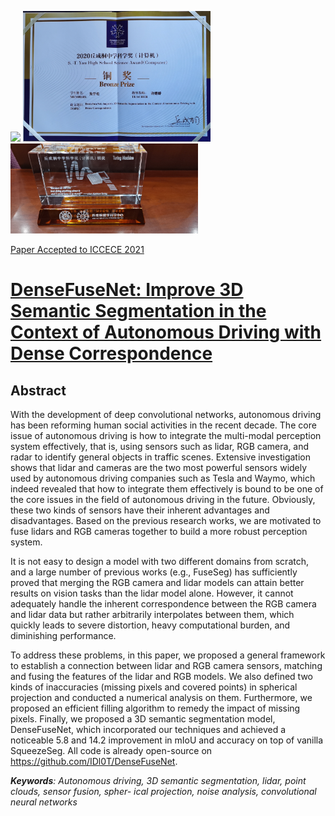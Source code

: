 <img src="https://github.com/IDl0T/DenseFuseNet/blob/master/Yau-Photo.jpg" width = "300"/> <img src="https://github.com/IDl0T/DenseFuseNet/blob/master/Yau-Award.jpg" width = "300"/> <img src="https://github.com/IDl0T/DenseFuseNet/blob/master/Yau-Trophy.jpg" width = "300"/>

[Paper Accepted to ICCECE 2021](https://github.com/IDl0T/DenseFuseNet/blob/master/Notification%20of%20Paper%20Acceptance.pdf)

# [DenseFuseNet: Improve 3D Semantic Segmentation in the Context of Autonomous Driving with Dense Correspondence](https://github.com/IDl0T/DenseFuseNet/blob/master/DenseFuseNet.pdf)
## Abstract
With the development of deep convolutional networks, autonomous driving has been reforming human social activities in the recent decade. The core issue of autonomous driving is how to integrate the multi-modal perception system effectively, that is, using sensors such as lidar, RGB camera, and radar to identify general objects in traffic scenes. Extensive investigation shows that lidar and cameras are the two most powerful sensors widely used by autonomous driving companies such as Tesla and Waymo, which indeed revealed that how to integrate them effectively is bound to be one of the core issues in the field of autonomous driving in the future. Obviously, these two kinds of sensors have their inherent advantages and disadvantages. Based on the previous research works, we are motivated to fuse lidars and RGB cameras together to build a more robust perception system.

It is not easy to design a model with two different domains from scratch, and a large number of previous works (e.g., FuseSeg) has sufficiently proved that merging the RGB camera and lidar models can attain better results on vision tasks than the lidar model alone. However, it cannot adequately handle the inherent correspondence between the RGB camera and lidar data but rather arbitrarily interpolates between them, which quickly leads to severe distortion, heavy computational burden, and diminishing performance.

To address these problems, in this paper, we proposed a general framework to establish a connection between lidar and RGB camera sensors, matching and fusing the features of the lidar and RGB models. We also defined two kinds of inaccuracies (missing pixels and covered points) in spherical projection and conducted a numerical analysis on them. Furthermore, we proposed an efficient filling algorithm to remedy the impact of missing pixels. Finally, we proposed a 3D semantic segmentation model, DenseFuseNet, which incorporated our techniques and achieved a noticeable 5.8 and 14.2 improvement in mIoU and accuracy on top of vanilla SqueezeSeg. All code is already open-source on https://github.com/IDl0T/DenseFuseNet.

***Keywords**: Autonomous driving, 3D semantic segmentation, lidar, point clouds, sensor fusion, spher-
ical projection, noise analysis, convolutional neural networks*
